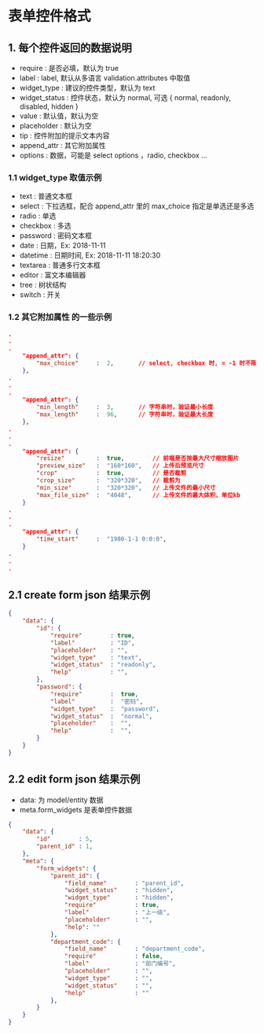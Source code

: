 # 表单控件格式

## 1. 每个控件返回的数据说明
- require        : 是否必填，默认为 true
- label          : label, 默认从多语言 validation.attributes 中取值
- widget_type    : 建议的控件类型，默认为 text
- widget_status  : 控件状态，默认为 normal, 可选 { normal, readonly, disabled, hidden }
- value          : 默认值，默认为空
- placeholder    : 默认为空
- tip            : 控件附加的提示文本内容
- append_attr    : 其它附加属性
- options        : 数据，可能是 select options ，radio, checkbox ...

### 1.1 widget_type 取值示例
- text      : 普通文本框
- select    : 下拉选框，配合 append_attr 里的 max_choice 指定是单选还是多选
- radio     : 单选
- checkbox  : 多选
- password  : 密码文本框
- date      : 日期，Ex: 2018-11-11
- datetime  : 日期时间, Ex: 2018-11-11 18:20:30
- textarea  : 普通多行文本框
- editor    : 富文本编辑器
- tree      : 树状结构
- switch    : 开关

### 1.2 其它附加属性 的一些示例
```json
.
.
.
    "append_attr": {
        "max_choice"     :  2,       // select, checkbox 时, = -1 时不限, =0 是不能选， =1 单选
    },
.
.
.
    "append_attr": {
        "min_length"     :  3,       // 字符串时，验证最小长度
        "max_length"     :  96,      // 字符串时，验证最大长度
    },
.
.
.
    "append_attr": {
        "resize"         :  true,        // 前端是否按最大尺寸缩放图片
        "preview_size"   :  "160*160",   // 上传后预览尺寸
        "crop"           :  true,        // 是否裁剪
        "crop_size"      :  "320*320",   // 裁剪为
        "min_size"       :  "320*320",   // 上传文件的最小尺寸
        "max_file_size"  :  "4048",      // 上传文件的最大体积，单位kb
    }
.
.
.
    "append_attr": {
        "time_start"     :  "1980-1-1 0:0:0",
    }
.
.
.
```

## 2.1 create form json 结果示例
```json
{
    "data": {
        "id": {
            "require"        : true,
            "label"          : "ID",
            "placeholder"    : "",
            "widget_type"    : "text",
            "widget_status"  : "readonly",
            "help"           : "",
        },
        "password": {
            "require"        :  true,
            "label"          :  "密码",
            "widget_type"    :  "password",
            "widget_status"  :  "normal",
            "placeholder"    :  "",
            "help"           :  "",
        }
    }
}
```

## 2.2 edit form json 结果示例
- data: 为 model/entity 数据
- meta.form_widgets 是表单控件数据
```json
{
    "data": {
        "id"        : 5,
        "parent_id" : 1,
    },
    "meta": {
        "form_widgets": {
            "parent_id": {
                "field_name"        : "parent_id",
                "widget_status"     : "hidden",
                "widget_type"       : "hidden",
                "require"           : true,
                "label"             : "上一级",
                "placeholder"       : "",
                "help": ""
            },
            "department_code": {
                "field_name"        : "department_code",
                "require"           : false,
                "label"             : "部门编号",
                "placeholder"       : "",
                "widget_type"       : "",
                "widget_status"     : "",
                "help"              : ""
            },
        }
    }
}
```
